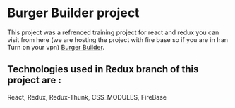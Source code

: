 # Burger Builder project

This project was a refrenced training project for react and redux you can visit from here (we are hosting the project with fire base so if you are in Iran Turn on your vpn)   [Burger Builder](https://react-burger-app-99550.firebaseapp.com/).

## Technologies used in Redux branch of this project are :
React,
Redux,
Redux-Thunk,
CSS_MODULES,
FireBase

